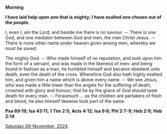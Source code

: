**Morning**

**I have laid help upon one that is mighty; I have exalted one chosen out of the people.**
 
I, even I, am the Lord; and beside me there is no saviour. -- There is one God, and one mediator between God and men, the man Christ Jesus. -- There is none other name under heaven given among men, whereby we must be saved.
 
The mighty God. -- Who made himself of no reputation, and took upon him the form of a servant, and was made in the likeness of men: and being found in fashion as a man, he humbled himself and became obedient unto death, even the death of the cross. Wherefore God also hath highly exalted him, and given him a name which is above every name. -- We see Jesus, who was made a little lower than the angels for the suffering of death, crowned with glory and honour; that he by the grace of God should taste death for every man. -- Forasmuch ... as the children are partakers of flesh and blood, he also himself likewise took part of the same.  

**Psa 89:19; Isa 43:11; 1 Tim 2:5; Acts 4:12; Isa 9:6; Phl 2:7-9; Heb 2:9; Heb 2:14**

[Saturday 09-November, 2024](https://t.me/daily_light)
